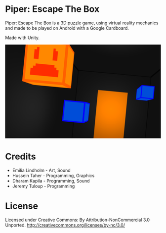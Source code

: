 Piper: Escape The Box
========

Piper: Escape The Box is a 3D puzzle game, using virtual reality mechanics and made to be played on Android with a Google Cardboard.

Made with Unity.

![Screenshot](https://raw.githubusercontent.com/jtpio/piper/master/Piper/Assets/Icons/PiperPosterFeaturedImageVer2.png "Piper: Escape The Box")

# Credits

* Emilia Lindholm - Art, Sound
* Hussein Taher - Programming, Graphics
* Dharam Kapila - Programming, Sound
* Jeremy Tuloup - Programming


# License

Licensed under Creative Commons: By Attribution-NonCommercial 3.0 Unported.
http://creativecommons.org/licenses/by-nc/3.0/
